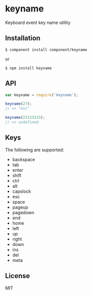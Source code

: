 
# keyname

  Keyboard event key name utility

## Installation

    $ component install component/keyname

or

    $ npm install keyname

## API

```js
var keyname = require('keyname');

keyname(27);
// => "esc"

keyname(23123123);
// => undefined
```

## Keys

  The following are supported:

  - backspace
  - tab
  - enter
  - shift
  - ctrl
  - alt
  - capslock
  - esc
  - space
  - pageup
  - pagedown
  - end
  - home
  - left
  - up
  - right
  - down
  - ins
  - del
  - meta

## License

  MIT
